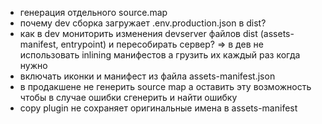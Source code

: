 -   генерация отдельного source.map
-   почему dev сборка загружает .env.production.json в dist?
-   как в dev мониторить изменения devserver файлов dist (assets-manifest, entrypoint) и пересобирать сервер?
    => в дев не использовать inlining манифестов а грузить их каждый раз когда нужно
-   включать иконки и манифест из файла assets-manifest.json
-   в продакшене не генерить source map а оставить эту возможность чтобы в случае ошибки сгенерить и найти ошибку
-   copy plugin не сохраняет оригинальные имена в assets-manifest
